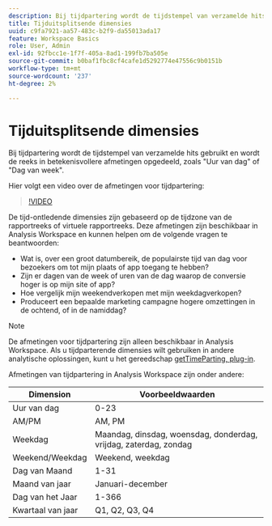 ```yaml
---
description: Bij tijdpartering wordt de tijdstempel van verzamelde hits gebruikt en wordt de reeks in betekenisvollere afmetingen opgedeeld, zoals "Uur van dag" of "Dag van week".
title: Tijduitsplitsende dimensies
uuid: c9fa7921-aa57-483c-b2f9-da55013ada17
feature: Workspace Basics
role: User, Admin
exl-id: 92fbcc1e-1f7f-405a-8ad1-199fb7ba505e
source-git-commit: b0baf1fbc8cf4cafe1d5292774e47556c9b0151b
workflow-type: tm+mt
source-wordcount: '237'
ht-degree: 2%

---
```


# Tijduitsplitsende dimensies

Bij tijdpartering wordt de tijdstempel van verzamelde hits gebruikt en wordt de reeks in betekenisvollere afmetingen opgedeeld, zoals &quot;Uur van dag&quot; of &quot;Dag van week&quot;.

Hier volgt een video over de afmetingen voor tijdpartering:

>[!VIDEO](https://video.tv.adobe.com/v/23727/?quality=12)

De tijd-ontledende dimensies zijn gebaseerd op de tijdzone van de rapportreeks of virtuele rapportreeks. Deze afmetingen zijn beschikbaar in Analysis Workspace en kunnen helpen om de volgende vragen te beantwoorden:

* Wat is, over een groot datumbereik, de populairste tijd van dag voor bezoekers om tot mijn plaats of app toegang te hebben?
* Zijn er dagen van de week of uren van de dag waarop de conversie hoger is op mijn site of app?
* Hoe vergelijk mijn weekendverkopen met mijn weekdagverkopen?
* Produceert een bepaalde marketing campagne hogere omzettingen in de ochtend, of in de namiddag?

>[!NOTE]
>
>De afmetingen voor tijdpartering zijn alleen beschikbaar in Analysis Workspace. Als u tijdparterende dimensies wilt gebruiken in andere analytische oplossingen, kunt u het gereedschap [getTimeParting, plug-in](https://experienceleague.adobe.com/docs/analytics/implementation/vars/plugins/gettimeparting.html).

Afmetingen van tijdpartering in Analysis Workspace zijn onder andere:

| Dimension | Voorbeeldwaarden |
| --- | --- |
| Uur van dag | 0-23 |
| AM/PM | AM, PM |
| Weekdag | Maandag, dinsdag, woensdag, donderdag, vrijdag, zaterdag, zondag |
| Weekend/Weekdag | Weekend, weekdag |
| Dag van Maand | 1-31 |
| Maand van jaar | Januari-december |
| Dag van het Jaar | 1-366 |
| Kwartaal van jaar | Q1, Q2, Q3, Q4 |
